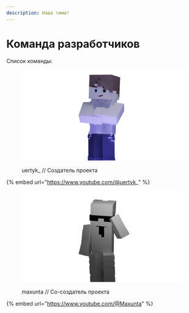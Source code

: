 ```yaml
---
description: Наша тима!
---
```


# Команда разработчиков

Список команды:

<figure><img src="../../.gitbook/assets/ua0001.png" alt="uertyk_ , без него не было бы этого проекта"><figcaption><p>uertyk_ // Создатель проекта</p></figcaption></figure>

{% embed url="https://www.youtube.com/@uertyk_" %}

<figure><img src="../../.gitbook/assets/ma0001.png" alt="maxunta , без него проекта не было бы"><figcaption><p>maxunta // Со-создатель проекта</p></figcaption></figure>

{% embed url="https://www.youtube.com/@Maxunta" %}
